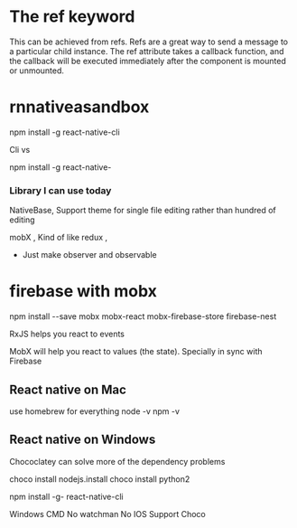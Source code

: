 # The ref keyword

This can be achieved from refs. Refs are a great way to send a message to a particular child instance.
The ref attribute takes a callback function, and the callback will be executed immediately after the component is mounted or unmounted.

# rnnativeasandbox

npm install -g react-native-cli 

Cli vs 

npm install -g react-native-

### Library I can use today
NativeBase, Support theme for single file editing rather than hundred of editing

mobX , Kind of like redux , 
- Just make observer and observable

# firebase with mobx
 
npm install --save mobx mobx-react mobx-firebase-store firebase-nest 

RxJS helps you react to events

MobX will help you react to values (the state).
Specially in sync with Firebase 

## React native on Mac
use homebrew for everything
node -v
npm -v

## React native on Windows 
Chococlatey can solve more of the dependency problems

choco install nodejs.install
choco install python2

npm install -g- react-native-cli

Windows 
CMD
No watchman
No IOS Support
Choco 


